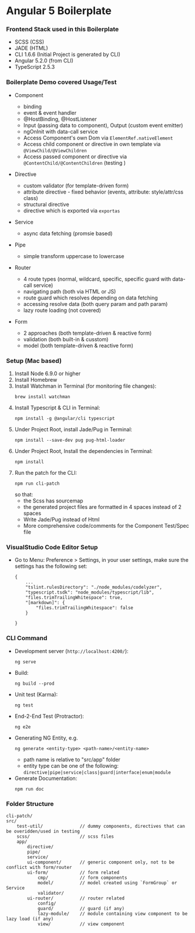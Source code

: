 # Angular 5 Boilerplate

### Frontend Stack used in this Boilerplate
- SCSS (CSS)
- JADE (HTML)
- CLI 1.6.6 (Initial Project is generated by CLI)
- Angular 5.2.0 (from CLI)
- TypeScript 2.5.3

### Boilerplate Demo covered Usage/Test
* Component
    - binding
    - event & event handler
    - @HostBinding, @HostListener
    - Input (passing data to component), Output (custom event emitter)
    - ngOnInit with data-call service
    - Access Component's own Dom via `ElementRef.nativeElement`
    - Access child component or directive in own template via `@ViewChild/@ViewChildren`
    - Access passed component or directive via `@ContentChild/@ContentChildren` (testing <ng-content>)

* Directive
    - custom validator (for template-driven form)
    - attribute directive - fixed behavior (events, attribute: style/attr/css class)
    - structural directive
    - directive which is exported via `exportas`

* Service
    - async data fetching (promsie based)

* Pipe
    - simple transform uppercase to lowercase

* Router
    - 4 route types (normal, wildcard, specific, specific guard with data-call service)
    - navigating path (both via HTML or JS)
    - route guard which resolves depending on data fetching
    - accessing resolve data (both query param and path param)
    - lazy route loading (not covered)

* Form
    - 2 approaches (both template-driven & reactive form)
    - validation (both built-in & cusstom)
    - model (both template-driven & reactive form)

### Setup (Mac based)
1. Install Node 6.9.0 or higher
2. Install Homebrew
3. Install Watchman in Terminal (for monitoring file changes):  
    ```
    brew install watchman
    ```
4. Install Typescript & CLI in Terminal:  
    ```
    npm install -g @angular/cli typescript
    ```
5. Under Project Root, install Jade/Pug in Terminal:  
    ```
    npm install --save-dev pug pug-html-loader
    ```
6. Under Project Root, Install the dependencies in Terminal:  
    ```
    npm install
    ```
7. Run the patch for the CLI:  
    ```
    npm run cli-patch
    ```  
    so that:  
    - the Scss has sourcemap
    - the generated project files are formatted in 4 spaces instead of 2 spaces
    - Write Jade/Pug instead of Html
    - More comprehensive code/comments for the Component Test/Spec file

### VisualStudio Code Editor Setup
* Go to Menu: Preference > Settings, in your user settings, make sure the settings has the following set:  
    ```
    {
        ...
        "tslint.rulesDirectory": "./node_modules/codelyzer",
        "typescript.tsdk": "node_modules/typescript/lib",
        "files.trimTrailingWhitespace": true,
        "[markdown]": {
            "files.trimTrailingWhitespace": false
        }
        
    }
    ```

### CLI Command
* Development server (`http://localhost:4200/`):  
    ```
    ng serve
    ```
* Build:  
    ```
    ng build --prod
    ```
* Unit test (Karma):  
    ```
    ng test
    ```
* End-2-End Test (Protractor):  
    ```
    ng e2e
    ```
* Generating NG Entity, e.g.  
    ```
    ng generate <entity-type> <path-name>/<entity-name>
    ```
    - path name is relative to "src/app" folder
    - entity type can be one of the following:  
    `directive|pipe|service|class|guard|interface|enum|module`
* Generate Documentation:  
    ```
    npm run doc
    ```   

### Folder Structure
    cli-patch/
    src/
        test-util/              // dummy components, directives that can be overidden/used in testing
        scss/                   // scss files
        app/
            directive/
            pipe/
            service/
            ui-component/       // generic component only, not to be conflict with form/router
            ui-form/            // form related
                cmp/            // form components
                model/          // model created using `FormGroup` or Service
                validator/
            ui-router/          // router related
                config/
                guard/          // guard (if any)
                lazy-module/    // module containing view component to be lazy load (if any)
                view/           // view component
